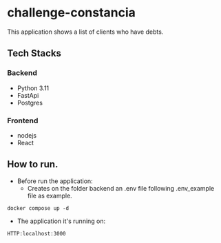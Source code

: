 # challenge-constancia
This application shows a list of clients who have debts.

## Tech Stacks

### Backend
* Python 3.11
* FastApi
* Postgres

### Frontend
* nodejs
* React

## How to run.
* Before run the application:
  * Creates on the folder backend an .env file following .env_example file as example.
```
docker compose up -d
```
* The application it's running on:

```
HTTP:localhost:3000
```
